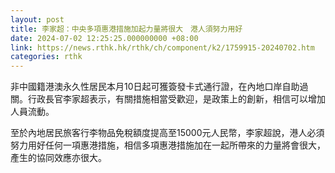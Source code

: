 ```yaml
---
layout: post
title: 李家超：中央多項惠港措施加起力量將很大　港人須努力用好
date: 2024-07-02 12:25:25.000000000 +08:00
link: https://news.rthk.hk/rthk/ch/component/k2/1759915-20240702.htm
categories: rthk
---
```


非中國籍港澳永久性居民本月10日起可獲簽發卡式通行證，在內地口岸自助過關。行政長官李家超表示，有關措施相當受歡迎，是政策上的創新，相信可以增加人員流動。

至於內地居民旅客行李物品免稅額度提高至15000元人民幣，李家超說，港人必須努力用好任何一項惠港措施，相信多項惠港措施加在一起所帶來的力量將會很大，產生的協同效應亦很大。
